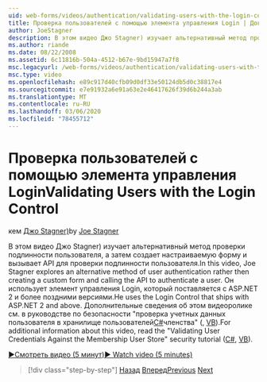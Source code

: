 ```yaml
---
uid: web-forms/videos/authentication/validating-users-with-the-login-control
title: Проверка пользователей с помощью элемента управления Login | Документация Майкрософт
author: JoeStagner
description: В этом видео Джо Stagner) изучает альтернативный метод проверки подлинности пользователя, а затем создает настраиваемую форму и вызывает API для проверки подлинности использования...
ms.author: riande
ms.date: 08/22/2008
ms.assetid: 6c11816b-504a-4512-b67e-9bd15947a7f8
msc.legacyurl: /web-forms/videos/authentication/validating-users-with-the-login-control
msc.type: video
ms.openlocfilehash: e89c917d40cfb09d0df33e50124db5d0c38817e4
ms.sourcegitcommit: e7e91932a6e91a63e2e46417626f39d6b244a3ab
ms.translationtype: MT
ms.contentlocale: ru-RU
ms.lasthandoff: 03/06/2020
ms.locfileid: "78455712"
---
```

# <a name="validating-users-with-the-login-control"></a><span data-ttu-id="c1598-103">Проверка пользователей с помощью элемента управления Login</span><span class="sxs-lookup"><span data-stu-id="c1598-103">Validating Users with the Login Control</span></span>

<span data-ttu-id="c1598-104">кем [Джо Stagner)](https://github.com/JoeStagner)</span><span class="sxs-lookup"><span data-stu-id="c1598-104">by [Joe Stagner](https://github.com/JoeStagner)</span></span>

<span data-ttu-id="c1598-105">В этом видео Джо Stagner) изучает альтернативный метод проверки подлинности пользователя, а затем создает настраиваемую форму и вызывает API для проверки подлинности пользователя.</span><span class="sxs-lookup"><span data-stu-id="c1598-105">In this video, Joe Stagner explores an alternative method of user authentication rather then creating a custom form and calling the API to authenticate a user.</span></span> <span data-ttu-id="c1598-106">Он использует элемент управления Login, который поставляется с ASP.NET 2 и более поздними версиями.</span><span class="sxs-lookup"><span data-stu-id="c1598-106">He uses the Login Control that ships with ASP.NET 2 and above.</span></span> <span data-ttu-id="c1598-107">Дополнительные сведения об этом видеоролике см. в руководстве по безопасности "проверка учетных данных пользователя в хранилище пользователей[C#](../../overview/older-versions-security/membership/validating-user-credentials-against-the-membership-user-store-cs.md)членства" (, [VB](../../overview/older-versions-security/membership/validating-user-credentials-against-the-membership-user-store-vb.md)).</span><span class="sxs-lookup"><span data-stu-id="c1598-107">For additional information about this video, read the "Validating User Credentials Against the Membership User Store" security tutorial ([C#](../../overview/older-versions-security/membership/validating-user-credentials-against-the-membership-user-store-cs.md), [VB](../../overview/older-versions-security/membership/validating-user-credentials-against-the-membership-user-store-vb.md)).</span></span>

[<span data-ttu-id="c1598-108">&#9654;Смотреть видео (5 минут)</span><span class="sxs-lookup"><span data-stu-id="c1598-108">&#9654; Watch video (5 minutes)</span></span>](https://channel9.msdn.com/Blogs/ASP-NET-Site-Videos/validating-users-with-the-login-control)

> [!div class="step-by-step"]
> <span data-ttu-id="c1598-109">[Назад](validating-users-manually.md)
> [Вперед](adding-users-to-your-membership-system.md)</span><span class="sxs-lookup"><span data-stu-id="c1598-109">[Previous](validating-users-manually.md)
[Next](adding-users-to-your-membership-system.md)</span></span>

